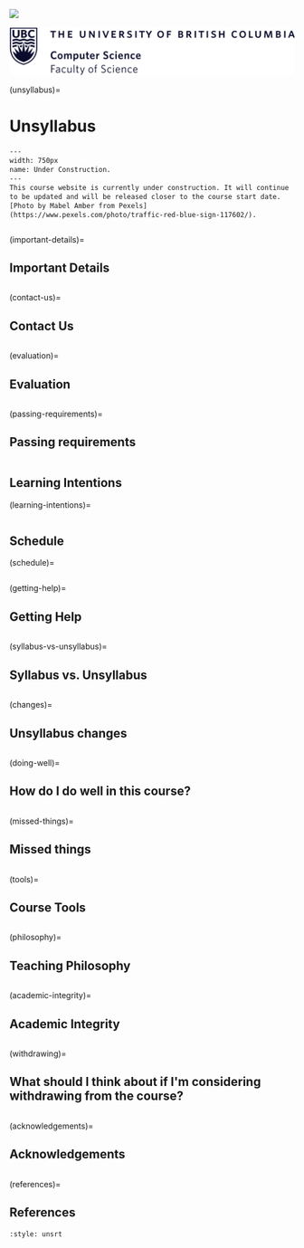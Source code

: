 ![](../images/header.jpg)

![](../images/UBC_CS.png)

(unsyllabus)=
# Unsyllabus

```{figure} ../images/construction.jpeg
---
width: 750px
name: Under Construction.
---
This course website is currently under construction. It will continue to be updated and will be released closer to the course start date. [Photo by Mabel Amber from Pexels](https://www.pexels.com/photo/traffic-red-blue-sign-117602/). 
```

```{include} unsyllabus_bits/main_nav.md
```

(important-details)=
## Important Details

```{include} unsyllabus_bits/important_details.md
```

<div class="page_break"> </div>

(contact-us)=
## Contact Us

```{include} syllabus_bits/teaching_team.md
```
(evaluation)=
## Evaluation

```{include} unsyllabus_bits/grading_practices_detailed.md
```

(passing-requirements)=
## Passing requirements

```{include} syllabus_bits/passing_requirement.md
```

## Learning Intentions
(learning-intentions)=
```{include} syllabus_bits/course_LOs.md
``` 

<div class="page_break"> </div>

## Schedule

(schedule)=
```{include} syllabus_bits/schedule.md
```

<div class="page_break"> </div>

(getting-help)=
## Getting Help

```{include} unsyllabus_bits/getting_help.md
```

(syllabus-vs-unsyllabus)=
## Syllabus vs. Unsyllabus

```{include} unsyllabus_bits/why_syllabus_unsyllabus.md
```

<div class="page_break"> </div>

(changes)=
## Unsyllabus changes

```{include} unsyllabus_bits/changes.md
```

(doing-well)=
## How do I do well in this course?

```{include} unsyllabus_bits/doing_well_physics.md
```

(missed-things)=
## Missed things

```{include} unsyllabus_bits/missed-things.md
```

<div class="page_break"> </div>

(tools)=
## Course Tools

```{include} unsyllabus_bits/course_tools.md
```

<div class="page_break"> </div>

(philosophy)=
## Teaching Philosophy

```{include} unsyllabus_bits/teaching_philosophy.md
```

(academic-integrity)=
## Academic Integrity

```{include} unsyllabus_bits/academic_integrity.md
```

<div class="page_break"> </div>

(withdrawing)=
## What should I think about if I'm considering withdrawing from the course?

```{include} unsyllabus_bits/withdrawing.md
```

(acknowledgements)=
## Acknowledgements

```{include} unsyllabus_bits/acknowledgements.md
```

(references)=
## References

```{bibliography}
:style: unsrt
```